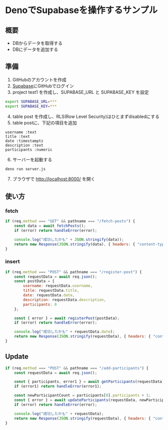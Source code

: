 # DenoでSupabaseを操作するサンプル

## 概要
- DBからデータを取得する
- DBにデータを追加する

## 準備

1. GitHubのアカウントを作成
2. [Supabase](https://supabase.com/)にGitHubでログイン
3. project test1 を作成し、SUPABASE_URL と SUPABASE_KEY を設定
```sh
export SUPABASE_URL=***
export SUPABASE_KEY=***
```
4. table post を作成し、RLS(Row Level Security)はひとまずdisabledにする
5. table postに、下記の項目を追加
```
username :text
title :text
date :timestamptz
description :text
participants :numeric
```
6. サーバーを起動する
```sh
deno run server.js
```
7. ブラウザで [http://localhost:8000/](http://localhost:8000/) を開く

## 使い方
### fetch
```js
if (req.method === "GET" && pathname === "/fetch-posts") {
    const data = await fetchPosts();
    if (error) return handleError(error);

    console.log("成功したかも" + JSON.stringify(data));
    return new Response(JSON.stringify(data), { headers: { "content-type": "application/json" } });
}
```

### insert
```js
if (req.method === "POST" && pathname === "/register-post") {
    const requestData = await req.json();
    const postData = {
        username: requestData.username,
        title: requestData.title,
        date: requestData.date,
        description: requestData.description,
        participants: 0
    };

    const { error } = await registerPost(postData);
    if (error) return handleError(error);

    console.log("成功したかも" + requestData.date);
    return new Response(JSON.stringify(requestData), { headers: { "content-type": "application/json" } });
}
```

## Update
```js
if (req.method === "POST" && pathname === "/add-participants") {
    const requestData = await req.json();

    const { participants, error1 } = await getParticipants(requestData);
    if (error1) return handleError(error1);

    const newParticipantCount = participants[0].participants + 1;
    const { error } = await updateParticipants(requestData, newParticipantCount);
    if (error) return handleError(error);

    console.log("成功したかも" + requestData);
    return new Response(JSON.stringify(requestData), { headers: { "content-type": "application/json" } });
}
```